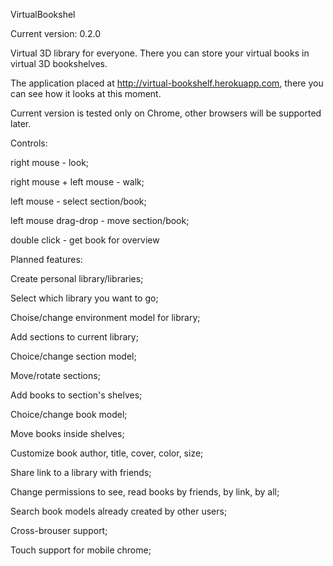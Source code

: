 VirtualBookshel

Current version: 0.2.0

Virtual 3D library for everyone. There you can store your virtual books in virtual 3D bookshelves. 

The application placed at http://virtual-bookshelf.herokuapp.com, there you can see how it looks at this moment.

Current version is tested only on Chrome, other browsers will be supported later.


Controls:

right mouse - look;

right mouse + left mouse - walk;

left mouse - select section/book;

left mouse drag-drop - move section/book;

double click - get book for overview



Planned features:

Create personal library/libraries;

Select which library you want to go;

Choise/change environment model for library;

Add sections to current library;

Choice/change section model;

Move/rotate sections;

Add books to section's shelves;

Choice/change book model;

Move books inside shelves;

Customize book author, title, cover, color, size;

Share link to a library with friends;

Change permissions to see, read books by friends, by link, by all;

Search book models already created by other users;

Cross-brouser support;

Touch support for mobile chrome;
